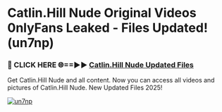 # Catlin.Hill Nude Original Videos 0nlyFans Leaked - Files Updated! (un7np)

<h3>🔴 CLICK HERE 🌐==►► <a href="https://tinyurl.com/y5r63du9" rel="nofollow">Catlin.Hill Nude Updated Files</a></h3>

Get Catlin.Hill Nude and all content. Now you can access all videos and pictures of Catlin.Hill Nude. New Updated Files 2025!

[![un7np](https://i.imgur.com/UVo9nyh.gif)](https://tinyurl.com/y5r63du9)